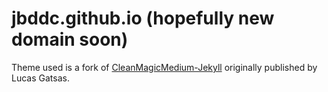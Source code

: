# jbddc.github.io (hopefully new domain soon)

Theme used is a fork of [CleanMagicMedium-Jekyll](https://github.com/katychuang/CleanMagic-hakyll) originally published by Lucas Gatsas.


